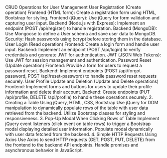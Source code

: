 CRUD Operations for User Management
User Registration (Create operation)
Frontend (HTML form): Create a registration form using HTML, Bootstrap for styling.
Frontend (jQuery): Use jQuery for form validation and capturing user input.
Backend (Node.js with Express): Implement an endpoint (POST /api/register) to handle registration.
Backend (MongoDB): Use Mongoose to define a User schema and save user data to MongoDB.
Security: Hash passwords using bcrypt before storing them in the database.
User Login (Read operation)
Frontend: Create a login form and handle user input.
Backend: Implement an endpoint (POST /api/login) to verify credentials and generate JWT for authentication.
JWT (JSON Web Tokens): Use JWT for session management and authentication.
Password Reset (Update operation)
Frontend: Provide a form for users to request a password reset.
Backend: Implement endpoints (POST /api/forgot-password, POST /api/reset-password) to handle password reset requests securely.
User Profile Update and Deletion (Update and Delete operations)
Frontend: Implement forms and buttons for users to update their profile information and delete their account.
Backend: Create endpoints (PUT /api/profile, DELETE /api/profile) to handle these operations securely.
2. Creating a Table Using jQuery, HTML, CSS, Bootstrap
Use jQuery for DOM manipulation to dynamically populate rows of the table with user data retrieved from the backend.
Utilize Bootstrap classes for styling and responsiveness.
3. Pop-Up Modal When Clicking Rows of Table
Implement jQuery event listeners (click event on table rows) to trigger a Bootstrap modal displaying detailed user information.
Populate modal dynamically with user data fetched from the backend.
4. Simple HTTP Requests Using Axios
Use Axios to send HTTP requests (GET, POST, PUT, DELETE) from the frontend to the backend API endpoints.
Handle promises and asynchronous behavior in JavaScript.
